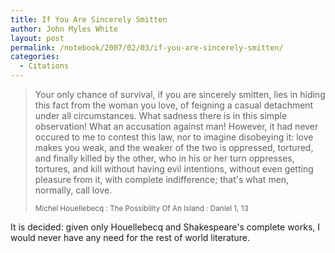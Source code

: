 ```yaml
---
title: If You Are Sincerely Smitten
author: John Myles White
layout: post
permalink: /notebook/2007/02/03/if-you-are-sincerely-smitten/
categories:
  - Citations
---
```


<blockquote>
<p>Your only chance of survival, if you are sincerely smitten, lies in hiding this fact from the woman you love, of feigning a casual detachment under all circumstances. What sadness there is in this simple observation! What an accusation against man! However, it had never occured to me to contest this law, nor to imagine disobeying it: love makes you weak, and the weaker of the two is oppressed, tortured, and finally killed by the other, who in his or her turn oppresses, tortures, and kill without having evil intentions, without even getting pleasure from it, with complete indifference; that's what men, normally, call love.</p>

<small>Michel Houellebecq : The Possibility Of An Island : Daniel 1, 13</small>
</blockquote>

It is decided: given only Houellebecq and Shakespeare's complete works, I would never have any need for the rest of world literature.
